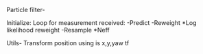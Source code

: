 Particle filter-

Initialize:
Loop for measurement received:
    -Predict 
    -Reweight
        *Log likelihood reweight
    -Resample
        *Neff

Utils-
    Transform position using is x,y,yaw tf

